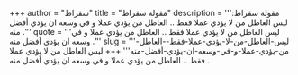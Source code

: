 +++
author = "سقراط"
title = "مقولة سقراط"
description = '''مقولة سقراط: ليس العاطل من لا يؤدي عملا فقط .. العاطل من يؤدي عملا و في وسعه ان يؤدي أفضل منه .'''
quote = '''ليس العاطل من لا يؤدي عملا فقط .. العاطل من يؤدي عملا و في وسعه ان يؤدي أفضل منه .'''
slug = '''ليس-العاطل-من-لا-يؤدي-عملا-فقط--العاطل-من-يؤدي-عملا-و-في-وسعه-ان-يؤدي-أفضل-منه'''
+++
ليس العاطل من لا يؤدي عملا فقط .. العاطل من يؤدي عملا و في وسعه ان يؤدي أفضل منه .
